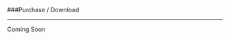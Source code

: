###Purchase / Download

----------

Coming Soon
<!-- <a href="http://getplatform.com/market/product/platformsocial">Buy Platform Social</a> -->

